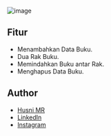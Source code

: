 ![image](https://github.com/husnimr/bookshelf-apps/assets/118866154/f739b023-5dbb-4cd9-a171-8db9ac48a14d)

## Fitur
- Menambahkan Data Buku.
- Dua Rak Buku.
- Memindahkan Buku antar Rak.
- Menghapus Data Buku.

## Author
- [Husni MR](https://github.com/husnimr/)
- [LinkedIn](https://www.linkedin.com/in/husnimubarokramadhan/)
- [Instagram](https://www.instagram.com/husnimbrrk)
